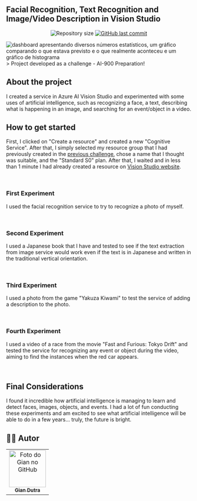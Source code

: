 ## Facial Recognition, Text Recognition and Image/Video Description in Vision Studio




<p align="center">
  <img alt="Repository size" src="https://img.shields.io/github/repo-size/GianDutra/Machine-Learning-no-Azure-ML">

   <a href="https://github.com/GianDutra/Machine-Learning-no-Azure-ML/commits/master">
    <img alt="GitHub last commit" src="https://img.shields.io/github/last-commit/GianDutra/Machine-Learning-no-Azure-ML">
  </a>
  
</p>
<img src="./Images/8.png" alt="dashboard apresentando diversos números estatísticos, um gráfico comparando o que estava previsto e o que realmente aconteceu e um gráfico de histograma" title="Machine-Learning-Azure-ML">
> Project developed as a challenge - AI-900 Preparation!

## About the project

I created a service in Azure AI Vision Studio and experimented with some uses of artificial intelligence, such as recognizing a face, a text, describing what is happening in an image, and searching for an event/object in a video.
  
## **How to get started**

First, I clicked on "Create a resource" and created a new "Cognitive Service". After that, I simply selected my resource group that I had previously created in the [previous challenge](https://github.com/GianDutra/Machine-Learning-no-Azure-ML), chose a name that I thought was suitable, and the "Standard S0" plan. After that, I waited and in less than 1 minute I had already created a resource on [Vision Studio website](https://portal.vision.cognitive.azure.com/).

<img src="./Images/1.png" alt="">
<img src="./Images/2.png" alt="">
<img src="./Images/3.png" alt="">
<img src="./Images/4.png" alt="">
<img src="./Images/5.png" alt="">



### **First Experiment**

I used the facial recognition service to try to recognize a photo of myself.

<img src="./Images/6.png" alt="">
<img src="./Images/7.png" alt="">
<img src="./Images/8.png" alt="">



### **Second Experiment**

I used a Japanese book that I have and tested to see if the text extraction from image service would work even if the text is in Japanese and written in the traditional vertical orientation.

<img src="./Images/9.png" alt="">
<img src="./Images/10.png" alt="">



### **Third Experiment**

I used a photo from the game "Yakuza Kiwami" to test the service of adding a description to the photo.

<img src="./Images/11.png" alt="">
<img src="./Images/12.png" alt="">

### **Fourth Experiment**

I used a video of a race from the movie "Fast and Furious: Tokyo Drift" and tested the service for recognizing any event or object during the video, aiming to find the instances when the red car appears.


<img src="./Images/13.png" alt="">
<img src="./Images/14.png" alt="">
<img src="./Images/15.png" alt="">


## Final Considerations
I found it incredible how artificial intelligence is managing to learn and detect faces, images, objects, and events. I had a lot of fun conducting these experiments and am excited to see what artificial intelligence will be able to do in a few years... truly, the future is bright.

## 👨‍💼 Autor

<table>
  <tr>
    <td align="center">
      <a href="#">
        <img src="https://github.com/GianDutra.png" width="100px;" alt="Foto do Gian no GitHub"/><br>
        <sub>
          <b>Gian Dutra</b>
        </sub>
      </a>
    </td>
  </tr>
</table>
